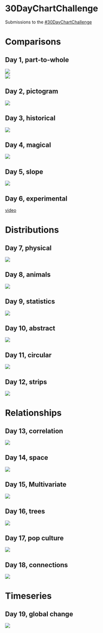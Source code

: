 
# 30DayChartChallenge

<!-- badges: start -->
<!-- badges: end -->

Submissions to the [#30DayChartChallenge](https://github.com/Z3tt/30DayChartChallenge_2021)

# Comparisons
## Day 1, part-to-whole  
![](2021/day-1-part-to-whole/day-1-part-to-whole.png)  
![](2021/day-1-part-to-whole/day-1-moon-phases.png)

## Day 2, pictogram  
![](2021/day-2-pictogram/day-2-pictogram.png)  

## Day 3, historical
![](2021/day-3-historical/day-3-historical.png)  

## Day 4, magical
![](2021/day-4-magical/day-4-magical.png)  

## Day 5, slope
![](2021/day-5-slope/day-5-slope.png)  

## Day 6, experimental
[video](2021/day-6-experimental/r.mp4)  

# Distributions
## Day 7, physical
![](2021/day-7-physical/day-7-physical.jpeg)  

## Day 8, animals
![](2021/day-8-animals/day-8-animals.png)  

## Day 9, statistics
![](2021/day-9-statistics/day-9-statistics-violinscale.png)  

## Day 10, abstract
![](2021/day-10-abstract/day-10-abstract.png)  

## Day 11, circular
![](2021/day-11-circular/day-11-circular.png)  

## Day 12, strips
![](2021/day-12-stripes/day-12-stripes.png)  

# Relationships
## Day 13, correlation
![](2021/day-13-correlation/day-13-correlation.png)  

## Day 14, space
![](2021/day-14-space/day-14-space.png)  

## Day 15, Multivariate
![](2021/day-15-multivariate/day-15-multivariate.png)  

## Day 16, trees
![](2021/day-16-trees/day-16-trees.png) 

## Day 17, pop culture
![](2021/day-17-pop-culture/day-17-pop-culture.png)  

## Day 18, connections
![](2021/day-18-connections/day-18-connections.png)  

# Timeseries
## Day 19, global change
![](2021/day-19-global-change/day-19-global-change.png)  


  